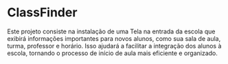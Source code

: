 # ClassFinder
Este projeto consiste na instalação de uma Tela na entrada da escola que exibirá informações importantes para novos alunos, como sua sala de aula, turma, professor e horário. Isso ajudará a facilitar a integração dos alunos à escola, tornando o processo de início de aula mais eficiente e organizado.

